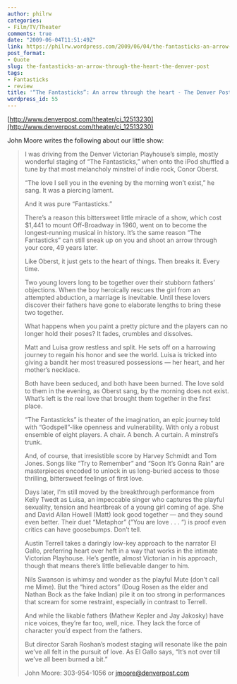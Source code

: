 ```yaml
---
author: philrw
categories:
- Film/TV/Theater
comments: true
date: "2009-06-04T11:51:49Z"
link: https://philrw.wordpress.com/2009/06/04/the-fantasticks-an-arrow-through-the-heart-the-denver-post/
post_format:
- Quote
slug: the-fantasticks-an-arrow-through-the-heart-the-denver-post
tags:
- Fantasticks
- review
title: '“The Fantasticks”: An arrow through the heart - The Denver Post'
wordpress_id: 55
---
```


[http://www.denverpost.com/theater/ci_12513230](http://www.denverpost.com/theater/ci_12513230)

John Moore writes the following about our little show:

> I was driving from the Denver Victorian Playhouse’s simple, mostly wonderful staging of “The Fantasticks,” when onto the iPod shuffled a tune by that most melancholy minstrel of indie rock, Conor Oberst.
>
> “The love I sell you in the evening by the morning won’t exist,” he sang. It was a piercing lament.
>
> And it was pure “Fantasticks.”
>
> There’s a reason this bittersweet little miracle of a show, which cost $1,441 to mount Off-Broadway in 1960, went on to become the longest-running musical in history. It’s the same reason “The Fantasticks” can still sneak up on you and shoot an arrow through your core, 49 years later.
>
> Like Oberst, it just gets to the heart of things. Then breaks it. Every time.
>
> Two young lovers long to be together over their stubborn fathers’ objections. When the boy heroically rescues the girl from an attempted abduction, a marriage is inevitable. Until these lovers discover their fathers have gone to elaborate lengths to bring these two together.
>
> What happens when you paint a pretty picture and the players can no longer hold their poses? It fades, crumbles and dissolves.
>
> Matt and Luisa grow restless and split. He sets off on a harrowing journey to regain his honor and see the world. Luisa is tricked into giving a bandit her most treasured possessions — her heart, and her mother’s necklace.
>
> Both have been seduced, and both have been burned. The love sold to them in the evening, as Oberst sang, by the morning does not exist. What’s left is the real love that brought them together in the first place.
>
> “The Fantasticks” is theater of the imagination, an epic journey told with “Godspell”-like openness and vulnerability. With only a robust ensemble of eight players. A chair. A bench. A curtain. A minstrel’s trunk.
>
> And, of course, that irresistible score by Harvey Schmidt and Tom Jones. Songs like “Try to Remember” and “Soon It’s Gonna Rain” are masterpieces encoded to unlock in us long-buried access to those thrilling, bittersweet feelings of first love.
>
> Days later, I’m still moved by the breakthrough performance from Kelly Twedt as Luisa, an impeccable singer who captures the playful sexuality, tension and heartbreak of a young girl coming of age. She and David Allan Howell (Matt) look good together — and they sound even better. Their duet “Metaphor” (“You are love . . . “) is proof even critics can have goosebumps. Don’t tell.
>
> Austin Terrell takes a daringly low-key approach to the narrator El Gallo, preferring heart over heft in a way that works in the intimate Victorian Playhouse. He’s gentle, almost Victorian in his approach, though that means there’s little believable danger to him.
>
> Nils Swanson is whimsy and wonder as the playful Mute (don’t call me Mime). But the “hired actors” (Doug Rosen as the elder and Nathan Bock as the fake Indian) pile it on too strong in performances that scream for some restraint, especially in contrast to Terrell.
>
> And while the likable fathers (Mathew Kepler and Jay Jakosky) have nice voices, they’re far too, well, nice. They lack the force of character you’d expect from the fathers.
>
> But director Sarah Roshan’s modest staging will resonate like the pain we’ve all felt in the pursuit of love. As El Gallo says, “It’s not over till we’ve all been burned a bit.”
>
> John Moore: 303-954-1056 or [jmoore@denverpost.com](mailto:jmoore@denverpost.com)
